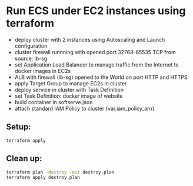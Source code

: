 # Run ECS under EC2 instances using terraform

- deploy cluster with 2 instances using Autoscaling and Launch configuration
- cluster firewall runnning with opened port 32768-65535 TCP from source: lb-sg 
- set Application Load Balancer to manage traffic from the Internet to docker images in EC2s
- ALB with firewall (lb-sg) opened to the World on port HTTP and HTTPS
- apply Target Group to manage EC2s in cluster
- deploy service in cluster with Task Definition
- set Task Definition: docker image of website
- build container in softserve.json
- attach standard IAM Policy to cluster {var.iam_policy_arn}

## Setup:
`terraform apply`

## Clean up:
```sh
terraform plan -destroy -out destroy.plan
terraform apply destroy.plan
```